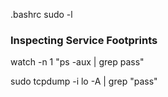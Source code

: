 .bashrc
sudo -l

### Inspecting Service Footprints

watch -n 1 "ps -aux | grep pass"

sudo tcpdump -i lo -A | grep "pass"